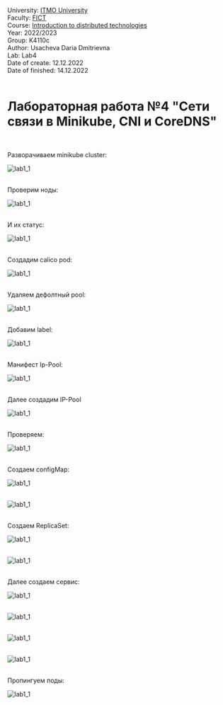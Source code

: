 University: [ITMO University](https://itmo.ru/ru/) <br>
Faculty: [FICT](https://fict.itmo.ru) <br>
Course: [Introduction to distributed technologies](https://github.com/itmo-ict-faculty/introduction-to-distributed-technologies) <br>
Year: 2022/2023 <br>
Group:  K4110c <br>
Author: Usacheva Daria Dmitrievna <br>
Lab: Lab4 <br>
Date of create: 12.12.2022 <br>
Date of finished: 14.12.2022 <br><br>

<h1>Лабораторная работа №4 "Сети связи в Minikube, CNI и CoreDNS" </h1><br>

Разворачиваем minikube cluster:

![lab1_1](imgs/2022-12-15_14-35-15.png)<br><br>
 
Проверим ноды:

![lab1_1](imgs/2022-12-15_14-35-31.png)<br><br>
 
И их статус:

![lab1_1](imgs/2022-12-15_14-36-51.png)<br><br>
 
Создадим calico pod:

![lab1_1](imgs/2022-12-15_14-43-56.png)<br><br>
 
Удаляем дефолтный pool:

![lab1_1](imgs/2022-12-15_14-51-26.png)<br><br>
 
Добавим label:

![lab1_1](imgs/2022-12-15_14-52-26.png)<br><br>
 
Манифест Ip-Pool:

![lab1_1](imgs/2022-12-15_14-55-32.png)<br><br>
 
Далее создадим IP-Pool

![lab1_1](imgs/2022-12-15_14-56-33.png)<br><br>
 
Проверяем:

![lab1_1](imgs/2022-12-15_14-57-01.png)<br><br>
 
Создаем configMap:

![lab1_1](imgs/2022-12-15_14-59-51.png)<br><br>

![lab1_1](imgs/2022-12-15_15-00-04.png)<br><br>
 
Создаем ReplicaSet:

![lab1_1](imgs/2022-12-15_15-05-05.png)<br><br>

![lab1_1](imgs/2022-12-15_15-06-21.png)<br><br> 
 
Далее создаем сервис:

![lab1_1](imgs/2022-12-15_15-07-54.png)<br><br>

![lab1_1](imgs/2022-12-15_15-08-32.png)<br><br>

![lab1_1](imgs/2022-12-15_15-10-08.png)<br><br>

![lab1_1](imgs/2022-12-15_15-11-36.png)<br><br>
 
 
Пропингуем поды:

![lab1_1](imgs/2022-12-15_15-42-54.png)<br><br>
